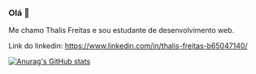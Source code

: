### Olá 👋

Me chamo Thalis Freitas e sou estudante de desenvolvimento web.

Link do linkedin: https://www.linkedin.com/in/thalis-freitas-b65047140/

[![Anurag's GitHub stats](https://github-readme-stats.vercel.app/api?username=thalis-freitas&show_icons=true&theme=radical)](https://github.com/anuraghazra/github-readme-stats)
